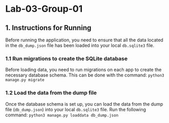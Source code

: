 # Lab-03-Group-01

## 1. Instructions for Running
Before running the application, you need to ensure that all the data located in the `db_dump.json` file has been loaded into your local `db.sqlite3` file.

### 1.1 Run migrations to create the SQLite database
 Before loading data, you need to run migrations on each app to create the necessary database schema. This can be done with the command: `python3 manage.py migrate`

### 1.2 Load the data from the dump file
Once the database schema is set up, you can load the data from the dump file (`db_dump.json`) into your local `db.sqlite3` file. Run the following command: `python3 manage.py loaddata db_dump.json`

